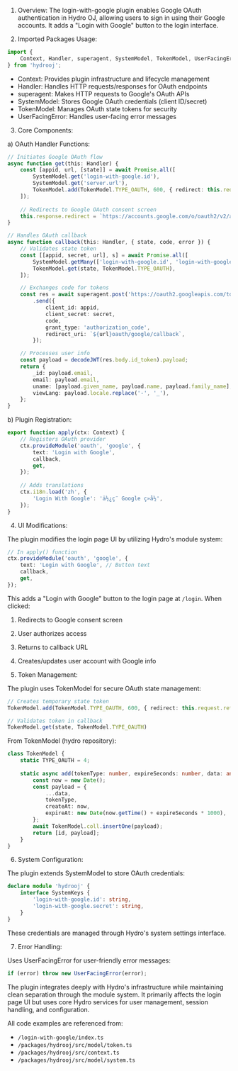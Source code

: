 1. Overview:
The login-with-google plugin enables Google OAuth authentication in Hydro OJ, allowing users to sign in using their Google accounts. It adds a "Login with Google" button to the login interface.

2. Imported Packages Usage:

```typescript
import {
    Context, Handler, superagent, SystemModel, TokenModel, UserFacingError,
} from 'hydrooj';
```

- Context: Provides plugin infrastructure and lifecycle management
- Handler: Handles HTTP requests/responses for OAuth endpoints 
- superagent: Makes HTTP requests to Google's OAuth APIs
- SystemModel: Stores Google OAuth credentials (client ID/secret)
- TokenModel: Manages OAuth state tokens for security
- UserFacingError: Handles user-facing error messages

3. Core Components:

a) OAuth Handler Functions:

```typescript
// Initiates Google OAuth flow
async function get(this: Handler) {
    const [appid, url, [state]] = await Promise.all([
        SystemModel.get('login-with-google.id'),
        SystemModel.get('server.url'), 
        TokenModel.add(TokenModel.TYPE_OAUTH, 600, { redirect: this.request.referer }),
    ]);
    
    // Redirects to Google OAuth consent screen
    this.response.redirect = `https://accounts.google.com/o/oauth2/v2/auth?client_id=${appid}&response_type=code...`;
}

// Handles OAuth callback
async function callback(this: Handler, { state, code, error }) {
    // Validates state token
    const [[appid, secret, url], s] = await Promise.all([
        SystemModel.getMany(['login-with-google.id', 'login-with-google.secret', 'server.url']),
        TokenModel.get(state, TokenModel.TYPE_OAUTH),
    ]);

    // Exchanges code for tokens
    const res = await superagent.post('https://oauth2.googleapis.com/token')
        .send({
            client_id: appid,
            client_secret: secret,
            code,
            grant_type: 'authorization_code',
            redirect_uri: `${url}oauth/google/callback`,
        });

    // Processes user info
    const payload = decodeJWT(res.body.id_token).payload;
    return {
        _id: payload.email,
        email: payload.email,
        uname: [payload.given_name, payload.name, payload.family_name],
        viewLang: payload.locale.replace('-', '_'),
    };
}
```

b) Plugin Registration:

```typescript
export function apply(ctx: Context) {
    // Registers OAuth provider
    ctx.provideModule('oauth', 'google', {
        text: 'Login with Google',
        callback,
        get,
    });
    
    // Adds translations
    ctx.i18n.load('zh', {
        'Login With Google': 'ä½¿ç¨ Google ç»å½',
    });
}
```

4. UI Modifications:

The plugin modifies the login page UI by utilizing Hydro's module system:

```typescript
// In apply() function
ctx.provideModule('oauth', 'google', {
    text: 'Login with Google', // Button text
    callback,
    get,
});
```

This adds a "Login with Google" button to the login page at `/login`. When clicked:

1. Redirects to Google consent screen
2. User authorizes access
3. Returns to callback URL
4. Creates/updates user account with Google info

5. Token Management:

The plugin uses TokenModel for secure OAuth state management:

```typescript
// Creates temporary state token
TokenModel.add(TokenModel.TYPE_OAUTH, 600, { redirect: this.request.referer })

// Validates token in callback
TokenModel.get(state, TokenModel.TYPE_OAUTH)
```

From TokenModel (hydro repository):
```typescript
class TokenModel {
    static TYPE_OAUTH = 4;
    
    static async add(tokenType: number, expireSeconds: number, data: any) {
        const now = new Date();
        const payload = {
            ...data,
            tokenType,
            createAt: now,
            expireAt: new Date(now.getTime() + expireSeconds * 1000),
        };
        await TokenModel.coll.insertOne(payload);
        return [id, payload];
    }
}
```

6. System Configuration:

The plugin extends SystemModel to store OAuth credentials:

```typescript
declare module 'hydrooj' {
    interface SystemKeys {
        'login-with-google.id': string,
        'login-with-google.secret': string,
    }
}
```

These credentials are managed through Hydro's system settings interface.

7. Error Handling:

Uses UserFacingError for user-friendly error messages:

```typescript
if (error) throw new UserFacingError(error);
```

The plugin integrates deeply with Hydro's infrastructure while maintaining clean separation through the module system. It primarily affects the login page UI but uses core Hydro services for user management, session handling, and configuration.

All code examples are referenced from:
- `/login-with-google/index.ts`
- `/packages/hydrooj/src/model/token.ts`
- `/packages/hydrooj/src/context.ts`
- `/packages/hydrooj/src/model/system.ts`
